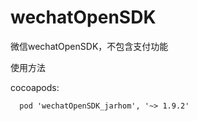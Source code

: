 # wechatOpenSDK
微信wechatOpenSDK，不包含支付功能

使用方法

cocoapods: 
```
  pod 'wechatOpenSDK_jarhom', '~> 1.9.2'
```
